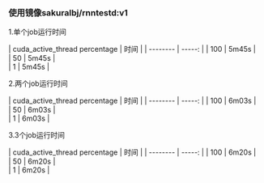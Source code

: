 ### 使用镜像sakuralbj/rnntestd:v1
1.单个job运行时间  
  
   |    cuda_active_thread percentage    | 时间    |
      | --------   | -----:   | 
      |   100   |  5m45s  |   
      | 50       | 5m45s   |  
      | 1        | 5m45s     |   



2.两个job运行时间

   |    cuda_active_thread percentage    | 时间    |
      | --------   | -----:   | 
      |   100   |  6m03s  |   
      | 50       | 6m03s   |  
      | 1        | 6m03s     |   


3.3个job运行时间  

   |    cuda_active_thread percentage    | 时间    |
      | --------   | -----:   | 
      |   100   |  6m20s  |   
      | 50       | 6m20s   |  
      | 1        | 6m20s     |   




